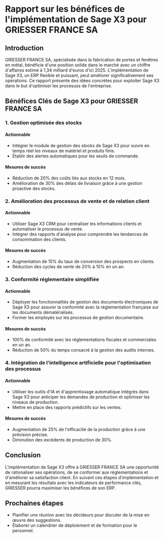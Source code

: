 # Rapport sur les bénéfices de l'implémentation de Sage X3 pour GRIESSER FRANCE SA

## Introduction
GRIESSER FRANCE SA, spécialisée dans la fabrication de portes et fenêtres en métal, bénéficie d'une position solide dans le marché avec un chiffre d'affaires estimé à 1,34 milliard d'euros d'ici 2025. L'implémentation de Sage X3, un ERP flexible et puissant, peut améliorer significativement ses opérations. Ce rapport présente des idées concrètes pour exploiter Sage X3 dans le but d'optimiser les procesuss de l'entreprise.

## Bénéfices Clés de Sage X3 pour GRIESSER FRANCE SA

### 1. Gestion optimisée des stocks
#### Actionnable
- Intégrer le module de gestion des stocks de Sage X3 pour suivre en temps réel les niveaux de matériel et produits finis.
- Établir des alertes automatiques pour les seuils de commande.

#### Mesures de succès
- Réduction de 20% des coûts liés aux stocks en 12 mois.
- Amélioration de 30% des délais de livraison grâce à une gestion proactive des stocks.

### 2. Amélioration des processus de vente et de relation client
#### Actionnable
- Utiliser Sage X3 CRM pour centraliser les informations clients et automatiser le processus de vente.
- Intégrer des rapports d'analyse pour comprendre les tendances de consommation des clients.

#### Mesures de succès
- Augmentation de 15% du taux de conversion des prospects en clients.
- Réduction des cycles de vente de 20% à 10% en un an.

### 3. Conformité réglementaire simplifiée
#### Actionnable
- Déployer les fonctionnalités de gestion des documents électroniques de Sage X3 pour assurer la conformité avec la réglementation française sur les documents dématérialisés.
- Former les employés sur les processus de gestion documentaire.

#### Mesures de succès
- 100% de conformité avec les réglementations fiscales et commerciales en un an.
- Réduction de 50% du temps consacré à la gestion des audits internes.

### 4. Intégration de l'intelligence artificielle pour l'optimisation des processus
#### Actionnable
- Utiliser les outils d'IA et d'apprentissage automatique intégrés dans Sage X3 pour anticiper les demandes de production et optimiser les niveaux de production.
- Mettre en place des rapports prédictifs sur les ventes.

#### Mesures de succès
- Augmentation de 25% de l'efficacité de la production grâce à une prévision précise.
- Diminution des excédents de production de 30%.

## Conclusion
L'implémentation de Sage X3 offre à GRIESSER FRANCE SA une opportunité de rationaliser ses opérations, de se conformer aux réglementations et d'améliorer sa satisfaction client. En suivant ces étapes d'implémentation et en mesurant les résultats avec les indicateurs de performance clés, GRIESSER pourra maximiser les bénéfices de son ERP.

## Prochaines étapes
- Planifier une réunion avec les décideurs pour discuter de la mise en œuvre des suggestions.
- Élaborer un calendrier de déploiement et de formation pour le personnel.
```